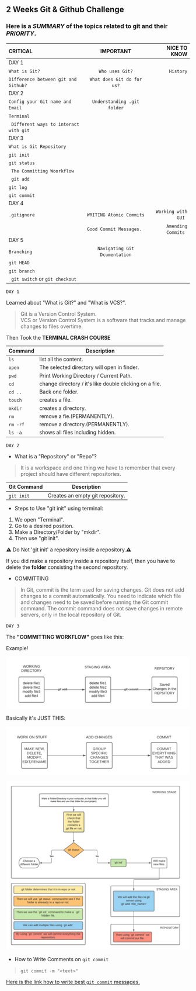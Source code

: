 ## 2 Weeks Git & Github Challenge

### Here is a _SUMMARY_ of the topics related to git and their _PRIORITY_. 

 CRITICAL                                 |             IMPORTANT                | NICE TO KNOW  |
| :---                                    |               :---:                  |     ---:      |
| DAY 1                                                                                          |
| `What is Git?`                          | `Who uses Git?`                      | `History`     |
|` Difference between git and Github? `   | `What does Git do for us?`           |               |
| DAY 2                                                                                          |
|` Config your Git name and Email `       | `Understanding .git folder`          |               |
|` Terminal `                             |                                      |    |
|` Different ways to interact with git`   |                                      |    |
| DAY 3                                                                               |
|` What is Git Repository `               |                                      |    |
|` git init `                             |                                      |    |
|` git status `                           |                                      |    |
|` The Committing Woorkflow`              |                                      |    |
|` git add`                               |                                      |    |
|` git log `                              |                                      |    |
|` git commit `                           |                                      |    |
| DAY 4                                                                               |
|` .gitignore `                           | ` WRITING Atomic Commits `           | `Working with GUI `|
|                                         | ` Good Commit Messages.  `           | `Amending Commits `|
| DAY 5                                                                               |
|`Branching `                             | ` Navigating Git Dcumentation `      |    |
|` git HEAD `                             |                                      |    |
|` git branch `                           |                                      |    |
|` git switch` or `git checkout`          |                                      |    |








```
DAY 1
```
Learned about "What is Git?" and "What is VCS?".  
>Git is a Version Control System.  
>VCS or Version Control System is a software that tracks and manage changes to files overtime.

Then Took the <b>TERMINAL CRASH COURSE</b>

| Command | Description |
| --- | --- |
| `ls` | list all the content.                                    |
| `open` | The selected directory will open in finder.            |
| `pwd` | Print Working Directory / Current Path.                 |
| `cd` | change directory / it's like double clicking on a file.  |
| `cd ..` | Back one folder.                                      |
| `touch` | creates a file.                                       |  
| `mkdir` |creates a directory.                                   |
| `rm` | remove a fie.(PERMANENTLY).                              |
| `rm -rf` | remove a directory.(PERMANENTLY).                    |
| `ls -a` | shows all files including hidden.                     |

```
DAY 2
```
- What is a "Repository" or "Repo"?       
>It is a workspace and one thing we have to remember that every project should have different repositories.

| Git Command | Description |
| --- | --- |
| `git init` | Creates an empty git repository.                |



- Steps to Use "git init" using terminal:
1. We open "Terminal".
2. Go to a desired position.
3. Make a Directory/Folder by "mkdir".
4. Then use "git init".

:warning: Do Not 'git init' a repository inside a repository.:warning:

If you did make a repository inside a repository itself, then you have to delete the **folder** consisting the second repository.


- COMMITTING
>In Git, commit is the term used for saving changes. Git does not add changes to a commit automatically. You need to indicate which file and changes need to be saved before running the Git commit command. The commit command does not save changes in remote servers, only in the local repository of Git.


```
DAY 3
```

The **"COMMITTING WORKFLOW"** goes like this:
<!-- - First we Make A Folder/File and write some stuff inside it.
- Then we will use `git status` command to see if the folder is alreaady in a repo or not. If not then,
- Then we use the `git init` command to make a `.git` hidden file. (Don't Make a .git file inside a repository).
- Then we will use command  -->
<!-- 
![alt text](https://github.com/raghavguptaa/2Weeks_Git-Github-Challenge/blob/main/Flowchart's/GIT1.png) -->

Example!

![alt text](https://github.com/raghavguptaa/2Weeks_Git-Github-Challenge/blob/main/Flowchart's/GIT2.png)

Basically it's JUST THIS:

![alt text](https://github.com/raghavguptaa/2Weeks_Git-Github-Challenge/blob/main/Flowchart's/GIT3.png)

![alt text](https://github.com/raghavguptaa/2Weeks_Git-Github-Challenge/blob/main/Flowchart's/GIT4.png)

- How to Write Comments on `git commit`
> `git commit -m "<text>" `

[Here is the link how to write best `git commit` messages.](https://www.freecodecamp.org/news/writing-good-commit-messages-a-practical-guide/)


